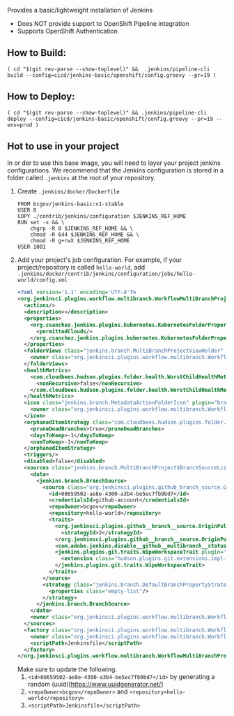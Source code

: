 Provides a basic/lightweight installation of Jenkins
- Does NOT provide support to OpenShift Pipeline integration
- Supports OpenShift Authentication


## How to Build:
```
( cd "$(git rev-parse --show-toplevel)" &&  .jenkins/pipeline-cli build --config=cicd/jenkins-basic/openshift/config.groovy --pr=19 )
```

## How to Deploy:
```
( cd "$(git rev-parse --show-toplevel)" && .jenkins/pipeline-cli deploy --config=cicd/jenkins-basic/openshift/config.groovy --pr=19 --env=prod )
```

## Hot to use in your project
In or der to use this base image, you will need to layer your project jenkins configurations.
We recommend that the Jenkins configuration is stored in a folder called `.jenkins` at the root of your repository.
1. Create `.jenkins/docker/Dockerfile`
    ```
    FROM bcgov/jenkins-basic:v1-stable
    USER 0
    COPY ./contrib/jenkins/configuration $JENKINS_REF_HOME
    RUN set -x && \
        chgrp -R 0 $JENKINS_REF_HOME && \
        chmod -R 644 $JENKINS_REF_HOME && \
        chmod -R g+rwX $JENKINS_REF_HOME
    USER 1001
    ```
 1. Add your project's job configuration. For example, if your project/repository is called `hello-world`, add `.jenkins/docker/contrib/jenkins/configuration/jobs/hello-world/config.xml`
    ```xml
    <?xml version='1.1' encoding='UTF-8'?>
    <org.jenkinsci.plugins.workflow.multibranch.WorkflowMultiBranchProject plugin="workflow-multibranch@2.20">
      <actions/>
      <description></description>
      <properties>
        <org.csanchez.jenkins.plugins.kubernetes.KubernetesFolderProperty plugin="kubernetes@1.12.3">
          <permittedClouds/>
        </org.csanchez.jenkins.plugins.kubernetes.KubernetesFolderProperty>
      </properties>
      <folderViews class="jenkins.branch.MultiBranchProjectViewHolder" plugin="branch-api@2.0.20">
        <owner class="org.jenkinsci.plugins.workflow.multibranch.WorkflowMultiBranchProject" reference="../.."/>
      </folderViews>
      <healthMetrics>
        <com.cloudbees.hudson.plugins.folder.health.WorstChildHealthMetric plugin="cloudbees-folder@6.5.1">
          <nonRecursive>false</nonRecursive>
        </com.cloudbees.hudson.plugins.folder.health.WorstChildHealthMetric>
      </healthMetrics>
      <icon class="jenkins.branch.MetadataActionFolderIcon" plugin="branch-api@2.0.20">
        <owner class="org.jenkinsci.plugins.workflow.multibranch.WorkflowMultiBranchProject" reference="../.."/>
      </icon>
      <orphanedItemStrategy class="com.cloudbees.hudson.plugins.folder.computed.DefaultOrphanedItemStrategy" plugin="cloudbees-folder@6.5.1">
        <pruneDeadBranches>true</pruneDeadBranches>
        <daysToKeep>-1</daysToKeep>
        <numToKeep>-1</numToKeep>
      </orphanedItemStrategy>
      <triggers/>
      <disabled>false</disabled>
      <sources class="jenkins.branch.MultiBranchProject$BranchSourceList" plugin="branch-api@2.0.20">
        <data>
          <jenkins.branch.BranchSource>
            <source class="org.jenkinsci.plugins.github_branch_source.GitHubSCMSource" plugin="github-branch-source@2.3.6">
              <id>08659502-ae8e-4300-a3b4-be5ec7fb9bd7</id>
              <credentialsId>github-account</credentialsId>
              <repoOwner>bcgov</repoOwner>
              <repository>hello-world</repository>
              <traits>
                <org.jenkinsci.plugins.github__branch__source.OriginPullRequestDiscoveryTrait>
                  <strategyId>2</strategyId>
                </org.jenkinsci.plugins.github__branch__source.OriginPullRequestDiscoveryTrait>
                <com.adobe.jenkins.disable__github__multibranch__status.DisableStatusUpdateTrait plugin="disable-github-multibranch-status@1.1"/>
                <jenkins.plugins.git.traits.WipeWorkspaceTrait plugin="git@3.9.1">
                  <extension class="hudson.plugins.git.extensions.impl.WipeWorkspace"/>
                </jenkins.plugins.git.traits.WipeWorkspaceTrait>
              </traits>
            </source>
            <strategy class="jenkins.branch.DefaultBranchPropertyStrategy">
              <properties class="empty-list"/>
            </strategy>
          </jenkins.branch.BranchSource>
        </data>
        <owner class="org.jenkinsci.plugins.workflow.multibranch.WorkflowMultiBranchProject" reference="../.."/>
      </sources>
      <factory class="org.jenkinsci.plugins.workflow.multibranch.WorkflowBranchProjectFactory">
        <owner class="org.jenkinsci.plugins.workflow.multibranch.WorkflowMultiBranchProject" reference="../.."/>
        <scriptPath>Jenkinsfile</scriptPath>
      </factory>
    </org.jenkinsci.plugins.workflow.multibranch.WorkflowMultiBranchProject>
    ```
    Make sure to update the following.
    1. `<id>08659502-ae8e-4300-a3b4-be5ec7fb9bd7</id>` by generating a random (uuid)[https://www.uuidgenerator.net/]
    2. `<repoOwner>bcgov</repoOwner>` and `<repository>hello-world</repository>`
    3. `<scriptPath>Jenkinsfile</scriptPath>`
    
    
